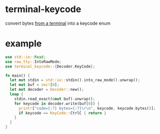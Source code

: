 # terminal-keycode

convert bytes [from a terminal][vt102] into a keycode enum

[vt102]: https://vt100.net/docs/vt102-ug/appendixc.html

# example

``` rs
use std::io::Read;
use raw_tty::IntoRawMode;
use terminal_keycode::{Decoder,KeyCode};

fn main() {
  let mut stdin = std::io::stdin().into_raw_mode().unwrap();
  let mut buf = vec![0];
  let mut decoder = Decoder::new();
  loop {
    stdin.read_exact(&mut buf).unwrap();
    for keycode in decoder.write(buf[0]) {
      print!["code={:?} bytes={:?}\r\n", keycode, keycode.bytes()];
      if keycode == KeyCode::CtrlC { return }
    }
  }
}
```

